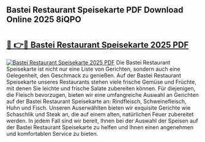 ## Bastei Restaurant Speisekarte PDF Download Online 2025 8iQPO

# <h2><a href="http://gce9ac.nevu.top/?p=Bastei+Restaurant+Speisekarte">🔗 👉🔴 Bastei Restaurant Speisekarte 2025 PDF</a></h2>

[![Bastei Restaurant Speisekarte 2025 PDF](https://i.imgur.com/dBaPXMq.png)](http://gce9ac.nevu.top/?p=Bastei+Restaurant+Speisekarte)
Die Bastei Restaurant Speisekarte ist nicht nur eine Liste von Gerichten, sondern auch eine Gelegenheit, den Geschmack zu genießen. Auf der Bastei Restaurant Speisekarte unseres Restaurants stehen viele frische Gemüse und Früchte, mit denen Sie leichte und frische Salate zubereiten können. Für diejenigen, die Fleisch bevorzugen, bieten wir eine umfangreiche Auswahl an Gerichten auf der Bastei Restaurant Speisekarte an: Rindfleisch, Schweinefleisch, Huhn und Fisch. Unseren Auserwählten bieten wir exquisite Gerichte wie Schaschlik und Steak an, die auf einem alten, natürlichen Feuer zubereitet werden. In jedem Fall sind wir bereit, Ihnen bei der Auswahl der Speisen auf der Bastei Restaurant Speisekarte zu helfen und Ihnen einen angenehmen und komfortablen Service zu bieten.
